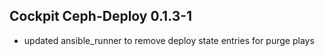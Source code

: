 ## Cockpit Ceph-Deploy 0.1.3-1

* updated ansible_runner to remove deploy state entries for purge plays